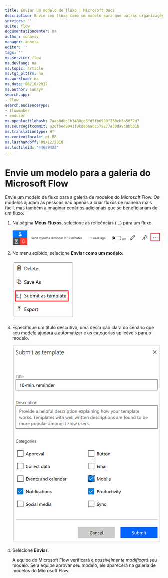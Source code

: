 ```yaml
---
title: Enviar um modelo de fluxo | Microsoft Docs
description: Envie seu fluxo como um modelo para que outras organizações possam encontrá-lo na galeria de modelos e usar o fluxo que você criou.
services: ''
suite: flow
documentationcenter: na
author: sunaysv
manager: anneta
editor: ''
tags: ''
ms.service: flow
ms.devlang: na
ms.topic: article
ms.tgt_pltfrm: na
ms.workload: na
ms.date: 06/10/2017
ms.author: sunayv
search.app:
- Flow
search.audienceType:
- flowmaker
- enduser
ms.openlocfilehash: 7aac8dbc1b3488ce6fd3fb6990f258cb3a5052d7
ms.sourcegitcommit: a20fbed9941f0cd8b69dc579277a30da9c8bb31b
ms.translationtype: HT
ms.contentlocale: pt-BR
ms.lasthandoff: 09/12/2018
ms.locfileid: "44689423"
---
```

# <a name="submit-a-template-to-the-microsoft-flow-gallery"></a>Envie um modelo para a galeria do Microsoft Flow
Envie um modelo de fluxo para a galeria de modelos do Microsoft Flow. Os modelos ajudam as pessoas não apenas a criar fluxos de maneira mais fácil, mas também a imaginar cenários adicionais que se beneficiariam de um fluxo. 

1. Na página **Meus Fluxos**, selecione as reticências (...) para um fluxo.
   
    ![Botão de reticências](./media/publish-a-template/ellipsis-button.png)
2. No menu exibido, selecione **Enviar como um modelo**.
   
    ![Menu de contexto](./media/publish-a-template/context-menu.png)
3. Especifique um título descritivo, uma descrição clara do cenário que seu modelo ajudará a automatizar e as categorias aplicáveis para o modelo.
   
    ![Opções de modelo](./media/publish-a-template/template-options.png)
4. Selecione **Enviar**.
   
     A equipe do Microsoft Flow verificará e *possivelmente modificará* seu modelo. Se a equipe aprovar seu modelo, ele aparecerá na galeria de modelos do Microsoft Flow.

